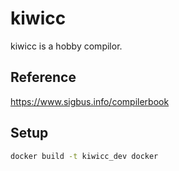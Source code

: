 # kiwicc
kiwicc is a hobby compilor.

## Reference
https://www.sigbus.info/compilerbook

## Setup
```bash
docker build -t kiwicc_dev docker
```

